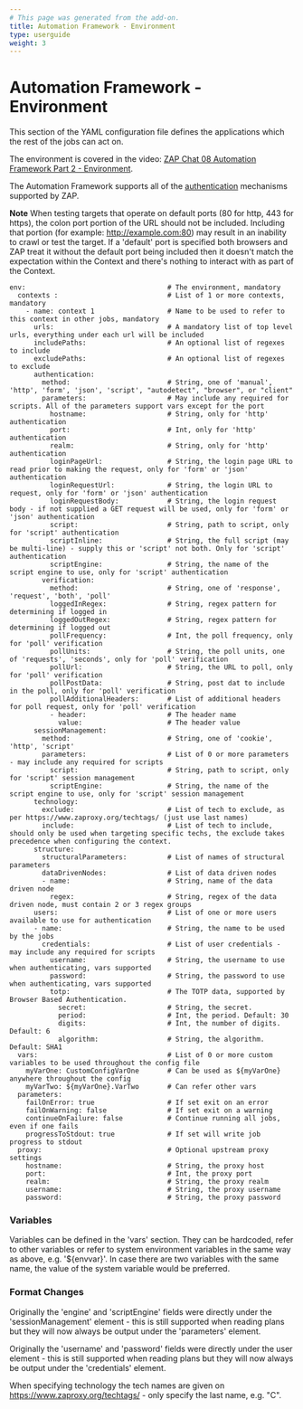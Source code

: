 ```yaml
---
# This page was generated from the add-on.
title: Automation Framework - Environment
type: userguide
weight: 3
---
```


# Automation Framework - Environment

This section of the YAML configuration file defines the applications which the rest of the jobs can act on.


The environment is covered in the video: [ZAP Chat 08 Automation Framework Part 2 - Environment](https://youtu.be/1fcpU54N-mA).


The Automation Framework supports all of the [authentication](/docs/desktop/addons/automation-framework/authentication/) mechanisms supported by ZAP.


**Note** When testing targets that operate on default ports (80 for http, 443 for https), the colon port portion of the URL should not be included.
Including that portion (for example: http://example.com:80) may result in an inability to crawl or test the target. If a 'default' port is specified both
browsers and ZAP treat it without the default port being included then it doesn't match the expectation within the Context and there's nothing to interact with
as part of the Context.

```
env:                                   # The environment, mandatory
  contexts :                           # List of 1 or more contexts, mandatory
    - name: context 1                  # Name to be used to refer to this context in other jobs, mandatory
      urls:                            # A mandatory list of top level urls, everything under each url will be included
      includePaths:                    # An optional list of regexes to include
      excludePaths:                    # An optional list of regexes to exclude
      authentication:
        method:                        # String, one of 'manual', 'http', 'form', 'json', 'script', "autodetect", "browser", or "client"
        parameters:                    # May include any required for scripts. All of the parameters support vars except for the port 
          hostname:                    # String, only for 'http' authentication
          port:                        # Int, only for 'http' authentication
          realm:                       # String, only for 'http' authentication
          loginPageUrl:                # String, the login page URL to read prior to making the request, only for 'form' or 'json' authentication
          loginRequestUrl:             # String, the login URL to request, only for 'form' or 'json' authentication
          loginRequestBody:            # String, the login request body - if not supplied a GET request will be used, only for 'form' or 'json' authentication
          script:                      # String, path to script, only for 'script' authentication
          scriptInline:                # String, the full script (may be multi-line) - supply this or 'script' not both. Only for 'script' authentication
          scriptEngine:                # String, the name of the script engine to use, only for 'script' authentication
        verification:
          method:                      # String, one of 'response', 'request', 'both', 'poll'
          loggedInRegex:               # String, regex pattern for determining if logged in
          loggedOutRegex:              # String, regex pattern for determining if logged out
          pollFrequency:               # Int, the poll frequency, only for 'poll' verification
          pollUnits:                   # String, the poll units, one of 'requests', 'seconds', only for 'poll' verification
          pollUrl:                     # String, the URL to poll, only for 'poll' verification
          pollPostData:                # String, post dat to include in the poll, only for 'poll' verification
          pollAdditionalHeaders:       # List of additional headers for poll request, only for 'poll' verification
          - header:                    # The header name
            value:                     # The header value
      sessionManagement:
        method:                        # String, one of 'cookie', 'http', 'script'
        parameters:                    # List of 0 or more parameters - may include any required for scripts
          script:                      # String, path to script, only for 'script' session management
          scriptEngine:                # String, the name of the script engine to use, only for 'script' session management
      technology:
        exclude:                       # List of tech to exclude, as per https://www.zaproxy.org/techtags/ (just use last names)
        include:                       # List of tech to include, should only be used when targeting specific techs, the exclude takes precedence when configuring the context.
      structure:
        structuralParameters:          # List of names of structural parameters
        dataDrivenNodes:               # List of data driven nodes
        - name:                        # String, name of the data driven node
          regex:                       # String, regex of the data driven node, must contain 2 or 3 regex groups
      users:                           # List of one or more users available to use for authentication
      - name:                          # String, the name to be used by the jobs
        credentials:                   # List of user credentials - may include any required for scripts
          username:                    # String, the username to use when authenticating, vars supported
          password:                    # String, the password to use when authenticating, vars supported
          totp:                        # The TOTP data, supported by Browser Based Authentication.
            secret:                    # String, the secret.
            period:                    # Int, the period. Default: 30
            digits:                    # Int, the number of digits. Default: 6
            algorithm:                 # String, the algorithm. Default: SHA1
  vars:                                # List of 0 or more custom variables to be used throughout the config file
    myVarOne: CustomConfigVarOne       # Can be used as ${myVarOne} anywhere throughout the config
    myVarTwo: ${myVarOne}.VarTwo       # Can refer other vars
  parameters:
    failOnError: true                  # If set exit on an error
    failOnWarning: false               # If set exit on a warning
    continueOnFailure: false           # Continue running all jobs, even if one fails
    progressToStdout: true             # If set will write job progress to stdout
  proxy:                               # Optional upstream proxy settings
    hostname:                          # String, the proxy host
    port:                              # Int, the proxy port
    realm:                             # String, the proxy realm
    username:                          # String, the proxy username
    password:                          # String, the proxy password
```

### Variables

Variables can be defined in the 'vars' section. They can be hardcoded, refer to other variables or refer to system environment variables in the same way as above, e.g. '${envvar}'. In case there are two variables with the same name, the value of the system variable would be preferred.

### Format Changes

Originally the 'engine' and 'scriptEngine' fields were directly under the 'sessionManagement' element - this is still supported when reading plans but they will now always be output under the 'parameters' element.


Originally the 'username' and 'password' fields were directly under the user element - this is still supported when reading plans but they
will now always be output under the 'credentials' element.


When specifying technology the tech names are given on https://www.zaproxy.org/techtags/ - only specify the last name, e.g. "C".
